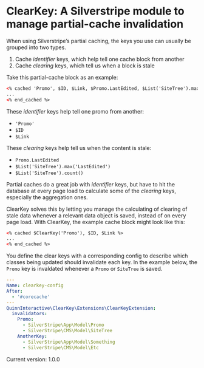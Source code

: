 # ClearKey: A Silverstripe module to manage partial-cache invalidation

When using Silverstripe’s partial caching, the keys you use can usually be grouped into two types.

1. Cache _identifier_ keys, which help tell one cache block from another
2. Cache _clearing_ keys, which tell us when a block is stale

Take this partial-cache block as an example:

```html
<% cached 'Promo', $ID, $Link, $Promo.LastEdited, $List('SiteTree').max('LastEdited'), $List('SiteTree').count() %>
...
<% end_cached %>
```

These _identifier_ keys help tell one promo from another:

- `'Promo'`
- `$ID`
- `$Link`

These _clearing_ keys help tell us when the content is stale:

- `Promo.LastEdited`
- `$List('SiteTree').max('LastEdited')`
- `$List('SiteTree').count()`

Partial caches do a great job with _identifier_ keys, but have to hit the database at every page load to calculate some of the _clearing_ keys, especially the aggregation ones.

ClearKey solves this by letting you manage the calculating of clearing of stale data whenever a relevant data object is saved, instead of on every page load. With ClearKey, the example cache block might look like this:

```html
<% cached $ClearKey('Promo'), $ID, $Link %>
...
<% end_cached %>
```

You define the clear keys with a corresponding config to describe which classes being updated should invalidate each key. In the example below, the `Promo` key is invaldated whenever a `Promo` or `SiteTree` is saved.

```yaml
---
Name: clearkey-config
After:
  - '#corecache'
---
QuinnInteractive\ClearKey\Extensions\ClearKeyExtension:
  invalidators:
    Promo:
      - SilverStripe\App\Model\Promo
      - SilverStripe\CMS\Model\SiteTree
    AnotherKey:
      - SilverStripe\App\Model\Something
      - SilverStripe\CMS\Model\Etc
```

Current version: 1.0.0
